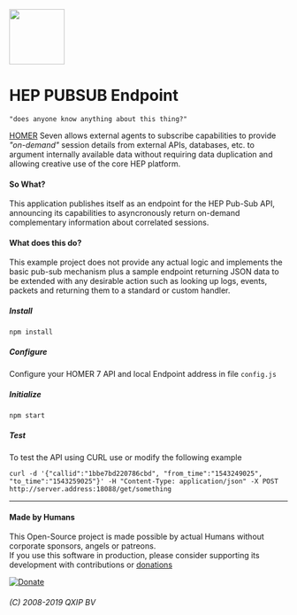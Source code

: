 <img src="https://github.com/sipcapture/homer-app/raw/master/public/img/homerseven.png" width=100 />

# HEP PUBSUB Endpoint
    "does anyone know anything about this thing?"

[HOMER](https://github.com/sipcapture/homer-app) Seven allows external agents to subscribe capabilities to provide *"on-demand"* session details from external APIs, databases, etc. to argument internally available data without requiring data duplication and allowing creative use of the core HEP platform.

#### So What?

This application publishes itself as an endpoint for the HEP Pub-Sub API, announcing its capabilities to asyncronously return on-demand complementary information about correlated sessions.

#### What does this do?
This example project does not provide any actual logic and implements the basic pub-sub mechanism plus a sample endpoint returning JSON data to be extended with any desirable action such as looking up logs, events, packets and returning them to a standard or custom handler.

##### Install
```
npm install
```
##### Configure
Configure your HOMER 7 API and local Endpoint address in file `config.js`

##### Initialize
```
npm start
```
##### Test
To test the API using CURL use or modify the following example
```
curl -d '{"callid":"1bbe7bd220786cbd", "from_time":"1543249025", "to_time":"1543259025"}' -H "Content-Type: application/json" -X POST http://server.address:18088/get/something
```

---------

#### Made by Humans
This Open-Source project is made possible by actual Humans without corporate sponsors, angels or patreons.<br>
If you use this software in production, please consider supporting its development with contributions or [donations](https://www.paypal.com/cgi-bin/webscr?cmd=_donations&business=donation%40sipcapture%2eorg&lc=US&item_name=SIPCAPTURE&no_note=0&currency_code=EUR&bn=PP%2dDonationsBF%3abtn_donateCC_LG%2egif%3aNonHostedGuest)

[![Donate](https://www.paypalobjects.com/en_US/i/btn/btn_donateCC_LG.gif)](https://www.paypal.com/cgi-bin/webscr?cmd=_donations&business=donation%40sipcapture%2eorg&lc=US&item_name=SIPCAPTURE&no_note=0&currency_code=EUR&bn=PP%2dDonationsBF%3abtn_donateCC_LG%2egif%3aNonHostedGuest) 

###### (C) 2008-2019 QXIP BV
